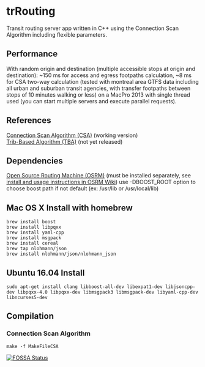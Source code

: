 # trRouting
Transit routing server app written in C++ using the Connection Scan Algorithm including flexible parameters.

## Performance
With random origin and destination (multiple accessible stops at origin and destination): ~150 ms for access and egress footpaths calculation, ~8 ms for CSA two-way calculation (tested with montreal area GTFS data including all urban and suburban transit agencies, with transfer footpaths between stops of 10 minutes walking or less) on a MacPro 2013 with single thread used (you can start multiple servers and execute parallel requests).

## References
[Connection Scan Algorithm (CSA)][1] (working version)  
[Trib-Based Algorithm (TBA)][2] (not yet released)

## Dependencies
[Open Source Routing Machine (OSRM)][3] (must be installed separately, see [install and usage instructions in OSRM Wiki][4])
use -DBOOST_ROOT option to choose boost path if not default (ex: /usr/lib or /usr/local/lib)

[1]: http://i11www.iti.uni-karlsruhe.de/extra/publications/dpsw-isftr-13.pdf "Intriguingly Simple and Fast Transit Routing"
[2]: https://arxiv.org/pdf/1504.07149v2.pdf "Trip-Based Public Transit Routing"
[3]: https://github.com/Project-OSRM/osrm-backend/ "Open Source Routing Machine Github Repository"
[4]: https://github.com/Project-OSRM/osrm-backend/wiki "OSRM Wiki"

## Mac OS X Install with homebrew
```
brew install boost
brew install libpqxx
brew install yaml-cpp
brew install msgpack
brew install cereal
brew tap nlohmann/json
brew install nlohmann/json/nlohmann_json
```

## Ubuntu 16.04 Install

```
sudo apt-get install clang libboost-all-dev libexpat1-dev libjsoncpp-dev libpqxx-4.0 libpqxx-dev libmsgpack3 libmsgpack-dev libyaml-cpp-dev libncurses5-dev
```

## Compilation
### Connection Scan Algorithm

```
make -f MakeFileCSA
```

[![FOSSA Status](https://app.fossa.io/api/projects/git%2Bgithub.com%2Fkaligrafy%2FtrRouting.svg?type=shield)](https://app.fossa.io/projects/git%2Bgithub.com%2Fkaligrafy%2FtrRouting?ref=badge_shield)
